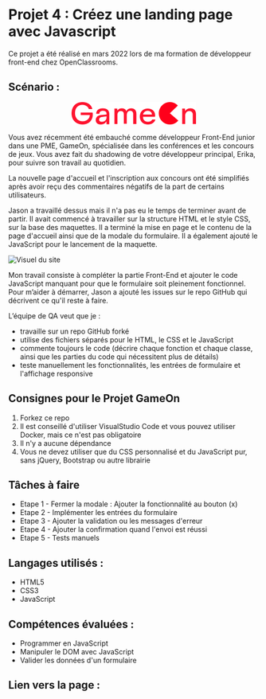 # Projet 4 : Créez une landing page avec Javascript
Ce projet a été réalisé en mars 2022 lors de ma formation de développeur front-end chez OpenClassrooms.

## Scénario :
<p align="center">
  <img src="image/Logo.png">
</p> 

Vous avez récemment été embauché comme développeur Front-End junior dans une PME, GameOn, spécialisée dans les conférences et les concours de jeux. Vous avez fait du shadowing de votre développeur principal, Erika, pour suivre son travail au quotidien.

La nouvelle page d'accueil et l'inscription aux concours ont été simplifiés après avoir reçu des commentaires négatifs de la part de certains utilisateurs. 

Jason a travaillé dessus mais il n'a pas eu le temps de terminer avant de partir. Il avait commencé à travailler sur la structure HTML et le style CSS, sur la base des maquettes. Il a terminé la mise en page et le contenu de la page d'accueil ainsi que de la modale du formulaire. Il a également ajouté le JavaScript pour le lancement de la maquette.

![Visuel du site](https://user.oc-static.com/upload/2021/12/15/16395717662959_HomePage.png)

Mon travail consiste à compléter la partie Front-End et ajouter le code JavaScript manquant pour que le formulaire soit pleinement fonctionnel. Pour m’aider à démarrer, Jason a ajouté les issues sur le repo GitHub qui décrivent ce qu'il reste à faire. 

L’équipe de QA veut que je : 
* travaille sur un repo GitHub forké 
* utilise des fichiers séparés pour le HTML, le CSS et le JavaScript 
* commente toujours le code (décrire chaque fonction et chaque classe, ainsi que les parties du code qui nécessitent plus de détails) 
* teste manuellement les fonctionnalités, les entrées de formulaire et l'affichage responsive


## Consignes pour le Projet GameOn
1. Forkez ce repo 
2. Il est conseillé d'utiliser VisualStudio Code et vous pouvez utiliser Docker, mais ce n'est pas obligatoire
3. Il n'y a aucune dépendance
4. Vous ne devez utiliser que du CSS personnalisé et du JavaScript pur, sans jQuery, Bootstrap ou autre librairie


## Tâches à faire
* Etape 1 - Fermer la modale : Ajouter la fonctionnalité au bouton (x)
* Etape 2 - Implémenter les entrées du formulaire
* Etape 3 - Ajouter la validation ou les messages d'erreur
* Etape 4 - Ajouter la confirmation quand l'envoi est réussi
* Etape 5 - Tests manuels


## Langages utilisés :
* HTML5
* CSS3
* JavaScript


## Compétences évaluées :
* Programmer en JavaScript
* Manipuler le DOM avec JavaScript
* Valider les données d'un formulaire


## Lien vers la page :

